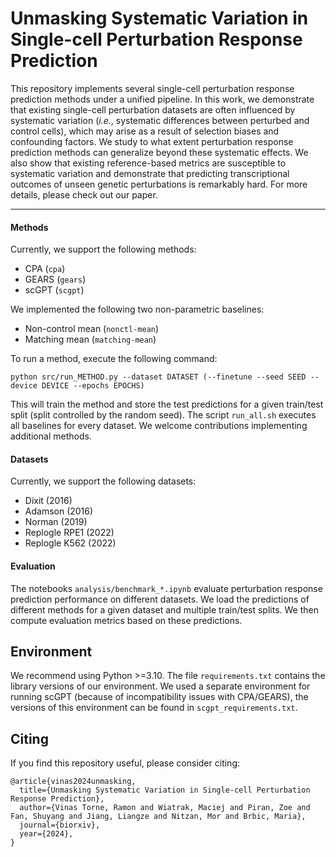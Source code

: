 # Unmasking Systematic Variation in Single-cell Perturbation Response Prediction

This repository implements several single-cell perturbation response prediction methods under a unified pipeline. In this work, we demonstrate that existing single-cell perturbation datasets are often influenced by systematic variation (_i.e._, systematic differences between perturbed and control cells), which may arise as a result of selection biases and confounding factors. We study to what extent perturbation response prediction methods can generalize beyond these systematic effects. We also show that existing reference-based metrics are susceptible to systematic variation and demonstrate that predicting transcriptional outcomes of unseen genetic perturbations is remarkably hard. For more details, please check out our paper.

---

#### Methods
Currently, we support the following methods:
* CPA (`cpa`)
* GEARS (`gears`)
* scGPT (`scgpt`)

We implemented the following two non-parametric baselines:
* Non-control mean (`nonctl-mean`)
* Matching mean (`matching-mean`)

To run a method, execute the following command:
```
python src/run_METHOD.py --dataset DATASET (--finetune --seed SEED --device DEVICE --epochs EPOCHS)
```
This will train the method and store the test predictions for a given train/test split (split controlled by the random seed). The script `run_all.sh` executes all baselines for every dataset. We welcome contributions implementing additional methods.

#### Datasets
Currently, we support the following datasets:
* Dixit (2016)
* Adamson (2016)
* Norman (2019)
* Replogle RPE1 (2022)
* Replogle K562 (2022)

#### Evaluation

The notebooks `analysis/benchmark_*.ipynb` evaluate perturbation response prediction performance on different datasets. We load the predictions of different methods for a given dataset and multiple train/test splits. We then compute evaluation metrics based on these predictions.

## Environment
We recommend using Python >=3.10. The file `requirements.txt` contains the library versions of our environment. We used a separate environment for running scGPT (because of incompatibility issues with CPA/GEARS), the versions of this environment can be found in `scgpt_requirements.txt`.

## Citing
If you find this repository useful, please consider citing:

```
@article{vinas2024unmasking,
  title={Unmasking Systematic Variation in Single-cell Perturbation Response Prediction},
  author={Vinas Torne, Ramon and Wiatrak, Maciej and Piran, Zoe and Fan, Shuyang and Jiang, Liangze and Nitzan, Mor and Brbic, Maria},
  journal={biorxiv},
  year={2024},
}
```
